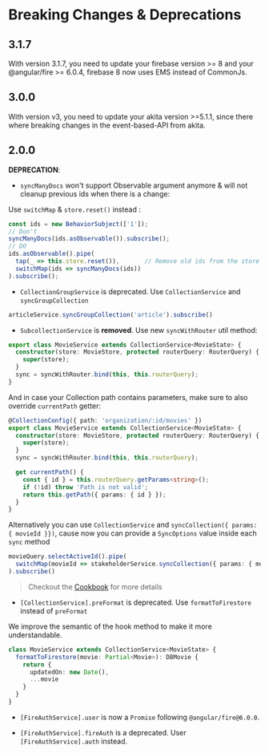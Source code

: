 # Breaking Changes & Deprecations

## 3.1.7
With version 3.1.7, you need to update your firebase version >= 8 and your @angular/fire >= 6.0.4, firebase 8 now uses EMS instead of CommonJs.

## 3.0.0

With version v3, you need to update your akita version >=5.1.1, since there where breaking changes in the event-based-API from akita. 

## 2.0.0

**DEPRECATION**:
- `syncManyDocs` won't support Observable argument anymore & will not cleanup previous ids when there is a change:

Use `switchMap` & `store.reset()` instead :

```typescript
const ids = new BehaviorSubject(['1']);
// Don't
syncManyDocs(ids.asObservable()).subscribe();
// DO
ids.asObservable().pipe(
  tap(_ => this.store.reset()),       // Remove old ids from the store before sync
  switchMap(ids => syncManyDocs(ids))
).subscribe();
```

- `CollectionGroupService` is deprecated. Use `CollectionService` and `syncGroupCollection`

```typescript
articleService.syncGroupCollection('article').subscribe()
```

- `SubcollectionService` is **removed**. Use new `syncWithRouter` util method:
```typescript
export class MovieService extends CollectionService<MovieState> {
  constructor(store: MovieStore, protected routerQuery: RouterQuery) {
    super(store);
  }
  sync = syncWithRouter.bind(this, this.routerQuery);
}
```

And in case your Collection path contains parameters, make sure to also override `currentPath` getter:
```typescript
@CollectionConfig({ path: 'organization/:id/movies' })
export class MovieService extends CollectionService<MovieState> {
  constructor(store: MovieStore, protected routerQuery: RouterQuery) {
    super(store);
  }
  sync = syncWithRouter.bind(this, this.routerQuery);

  get currentPath() {
    const { id } = this.routerQuery.getParams<string>();
    if (!id) throw 'Path is not valid';
    return this.getPath({ params: { id } });
  }
}
```

Alternatively you can use `CollectionService` and `syncCollection({ params: { movieId }})`,
cause now you can provide a `SyncOptions` value inside each `sync` method
```typescript
movieQuery.selectActiveId().pipe(
  switchMap(movieId => stakeholderService.syncCollection({ params: { movieId }}))
).subscribe()
```

> Checkout the [Cookbook](./doc/cookbook/subcollection.md) for more details

- `[CollectionService].preFormat` is deprecated. Use `formatToFirestore` instead of `preFormat`

We improve the semantic of the hook method to make it more understandable.
```typescript
class MovieService extends CollectionService<MovieState> {
  formatToFirestore(movie: Partial<Movie>): DBMovie {
    return {
      updatedOn: new Date(),
      ...movie
    }
  }
}
```

- `[FireAuthService].user` is now a `Promise` following `@angular/fire@6.0.0`.

- `[FireAuthService].fireAuth` is a deprecated. User `[FireAuthService].auth` instead.
